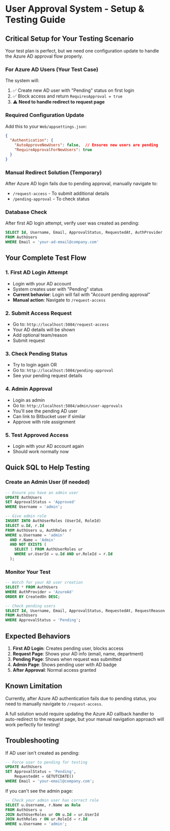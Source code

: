 # User Approval System - Setup & Testing Guide

## Critical Setup for Your Testing Scenario

Your test plan is perfect, but we need one configuration update to handle the Azure AD approval flow properly.

### For Azure AD Users (Your Test Case)

The system will:
1. ✅ Create new AD user with "Pending" status on first login
2. ✅ Block access and return `RequiresApproval = true`
3. ⚠️ **Need to handle redirect to request page**

### Required Configuration Update

Add this to your `Web/appsettings.json`:

```json
{
  "Authentication": {
    "AutoApproveNewUsers": false,  // Ensures new users are pending
    "RequireApprovalForNewUsers": true
  }
}
```

### Manual Redirect Solution (Temporary)

After Azure AD login fails due to pending approval, manually navigate to:
- `/request-access` - To submit additional details
- `/pending-approval` - To check status

### Database Check

After first AD login attempt, verify user was created as pending:

```sql
SELECT Id, Username, Email, ApprovalStatus, RequestedAt, AuthProvider
FROM AuthUsers
WHERE Email = 'your-ad-email@company.com'
```

## Your Complete Test Flow

### 1. First AD Login Attempt
- Login with your AD account
- System creates user with "Pending" status
- **Current behavior**: Login will fail with "Account pending approval"
- **Manual action**: Navigate to `/request-access`

### 2. Submit Access Request
- Go to: `http://localhost:5084/request-access`
- Your AD details will be shown
- Add optional team/reason
- Submit request

### 3. Check Pending Status
- Try to login again OR
- Go to: `http://localhost:5084/pending-approval`
- See your pending request details

### 4. Admin Approval
- Login as admin
- Go to: `http://localhost:5084/admin/user-approvals`
- You'll see the pending AD user
- Can link to Bitbucket user if similar
- Approve with role assignment

### 5. Test Approved Access
- Login with your AD account again
- Should work normally now

## Quick SQL to Help Testing

### Create an Admin User (if needed)
```sql
-- Ensure you have an admin user
UPDATE AuthUsers
SET ApprovalStatus = 'Approved'
WHERE Username = 'admin';

-- Give admin role
INSERT INTO AuthUserRoles (UserId, RoleId)
SELECT u.Id, r.Id
FROM AuthUsers u, AuthRoles r
WHERE u.Username = 'admin'
  AND r.Name = 'Admin'
  AND NOT EXISTS (
    SELECT 1 FROM AuthUserRoles ur
    WHERE ur.UserId = u.Id AND ur.RoleId = r.Id
  );
```

### Monitor Your Test
```sql
-- Watch for your AD user creation
SELECT * FROM AuthUsers
WHERE AuthProvider = 'AzureAd'
ORDER BY CreatedOn DESC;

-- Check pending users
SELECT Id, Username, Email, ApprovalStatus, RequestedAt, RequestReason
FROM AuthUsers
WHERE ApprovalStatus = 'Pending';
```

## Expected Behaviors

1. **First AD Login**: Creates pending user, blocks access
2. **Request Page**: Shows your AD info (email, name, department)
3. **Pending Page**: Shows when request was submitted
4. **Admin Page**: Shows pending user with AD badge
5. **After Approval**: Normal access granted

## Known Limitation

Currently, after Azure AD authentication fails due to pending status, you need to manually navigate to `/request-access`.

A full solution would require updating the Azure AD callback handler to auto-redirect to the request page, but your manual navigation approach will work perfectly for testing!

## Troubleshooting

If AD user isn't created as pending:
```sql
-- Force user to pending for testing
UPDATE AuthUsers
SET ApprovalStatus = 'Pending',
    RequestedAt = GETUTCDATE()
WHERE Email = 'your-email@company.com';
```

If you can't see the admin page:
```sql
-- Check your admin user has correct role
SELECT u.Username, r.Name as Role
FROM AuthUsers u
JOIN AuthUserRoles ur ON u.Id = ur.UserId
JOIN AuthRoles r ON ur.RoleId = r.Id
WHERE u.Username = 'admin';
```